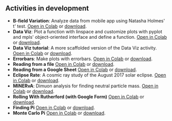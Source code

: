 ## Activities in development
- **B-field Variation**: Analyze data from mobile app using Natasha Holmes' t' test. [Open in Colab](https://colab.research.google.com/github/QuarkNet-HEP/coding-camp/blob/main/in_dev/B_field_variation.ipynb) or [download](https://github.com/QuarkNet-HEP/coding-camp/blob/main/in_dev/B_field_variation.ipynb).  
- **Data Viz**: Plot a function with linspace and customize plots with pyplot and mpls' object-oriented interface and define a function. [Open in Colab](https://colab.research.google.com/github/QuarkNet-HEP/coding-camp/blob/main/in_dev/data_viz.ipynb) or [download](https://github.com/QuarkNet-HEP/coding-camp/blob/main/in_dev/data_viz.ipynb).  
- **Data Viz tutorial**: A more scaffolded version of the Data Viz activity. [Open in Colab](https://colab.research.google.com/github/QuarkNet-HEP/coding-camp/blob/main/in_dev/Data_Viz_tutorial.ipynb) or [download](https://github.com/QuarkNet-HEP/coding-camp/blob/main/in_dev/Data_Viz_tutorial.ipynb).  
- **Errorbars**: Make plots with errorbars. [Open in Colab](https://colab.research.google.com/github/QuarkNet-HEP/coding-camp/blob/main/in_dev/plots_with_errorbars.ipynb) or [download](https://github.com/QuarkNet-HEP/coding-camp/blob/main/in_dev/plots_with_errorbars.ipynb).  
- **Reading from a file** [Open in Colab](https://colab.research.google.com/github/QuarkNet-HEP/coding-camp/blob/main/in_dev/read_from_a_file.ipynb) or [download](https://github.com/QuarkNet-HEP/coding-camp/blob/main/in_dev/read_from_a_file.ipynb).  
- **Reading from a Google Sheet** [Open in Colab](https://colab.research.google.com/github/QuarkNet-HEP/coding-camp/blob/main/intro.ipynb) or [download](https://github.com/QuarkNet-HEP/coding-camp/raw/main/intro.ipynb).  
- **Eclipse Rate**: A cosmic ray study of the August 2017 solar eclipse. [Open in Colab](https://colab.research.google.com/github/QuarkNet-HEP/coding-camp/blob/main/in_dev/CRMD-eclipse-rate.ipynb) or [download](https://github.com/QuarkNet-HEP/coding-camp/blob/main/in_dev/CRMD-eclipse-rate.ipynb).  
- **MINERvA**: Dimuon analysis for finding neutral particle mass. [Open in Colab](https://colab.research.google.com/github/QuarkNet-HEP/coding-camp/blob/main/intro.ipynb) or [download](https://github.com/QuarkNet-HEP/coding-camp/raw/main/intro.ipynb).  
- **Rolling With Rutherford (with Google Form)** [Open in Colab](https://colab.research.google.com/github/QuarkNet-HEP/coding-camp/blob/main/intro.ipynb) or [download](https://github.com/QuarkNet-HEP/coding-camp/raw/main/intro.ipynb).  
- **Finding Pi** [Open in Colab](https://colab.research.google.com/github/QuarkNet-HEP/coding-camp/blob/main/in_dev/Finding_Pi.ipynb) or [download](https://github.com/QuarkNet-HEP/coding-camp/blob/main/in_dev/Finding_Pi.ipynb).  
- **Monte Carlo Pi** [Open in Colab](https://colab.research.google.com/github/QuarkNet-HEP/coding-camp/blob/main/in_dev/monte_carlo_pi.ipynb) or [download](https://github.com/QuarkNet-HEP/coding-camp/blob/main/in_dev/monte_carlo_pi.ipynb).  

